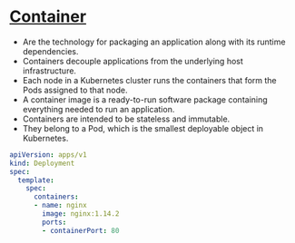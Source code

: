 # [Container](https://kubernetes.io/docs/concepts/containers/)

- Are the technology for packaging an application along with its runtime dependencies.
- Containers decouple applications from the underlying host infrastructure.
- Each node in a Kubernetes cluster runs the containers that form the Pods assigned to that node.
- A container image is a ready-to-run software package containing everything needed to run an application.
- Containers are intended to be stateless and immutable.
- They belong to a Pod, which is the smallest deployable object in Kubernetes.

```yaml
apiVersion: apps/v1
kind: Deployment
spec:
  template:
    spec:
      containers:
      - name: nginx
        image: nginx:1.14.2
        ports:
        - containerPort: 80
```

